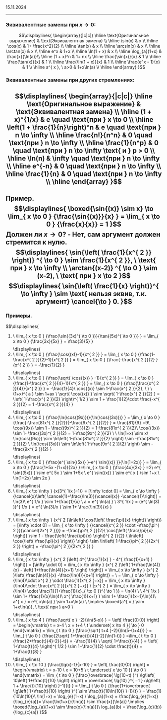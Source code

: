 15.11.2024

---
### Эквивалентные замены при $x \to 0$:
$$\displaylines{
\begin{array}{|c|c|}
\hline
\text{Оригинальное выражение} & \text{Эквивалентная замена} \\
\hline
\sin(x) & x \\
\hline
\cos(x) & 1+ \frac{x^2}{2} \\
\hline
\tan(x) & x \\
\hline
\arcsin(x) & x \\
\hline
\arctan(x) & x \\
\hline
e^x & 1+x \\
\hline
\ln(1 + x) & x \\
\hline
\log_{a}(1+x) & \frac{x}{\ln(a)}\\
\hline
(1 + x)^n & 1+ nx \\
\hline
\frac{\sin(x)}{x} & 1 \\
\hline
\frac{\tan(x)}{x} & 1 \\
\hline
\frac{\ln(1 + x)}{x} & 1 \\
\hline
\frac{e^x - 1}{x} & 1 \\
\hline  
a^{ x }, \ a>0  & 1+x\ln(a) \\
\hline
\end{array}
}$$
### Эквивалентные замены при других стремлениях:
$$\displaylines{
\begin{array}{|c|c|}
\hline
\text{Оригинальное выражение} & \text{Эквивалентная замена} \\
\hline
(1 + x)^{1/x} & e \quad \text{при } x \to 0 \\
\hline
\left(1 + \frac{1}{n}\right)^n & e \quad \text{при } n \to \infty \\
\hline
\frac{n!}{n^n} & 0 \quad \text{при } n \to \infty \\
\hline
\frac{1}{n^p} & 0 \quad \text{при } n \to \infty \text{ и } p > 0 \\
\hline
\ln(n) & \infty \quad \text{при } n \to \infty \\
\hline
e^{-n} & 0 \quad \text{при } n \to \infty \\
\hline
\frac{1}{n} & 0 \quad \text{при } n \to \infty \\
\hline
\end{array}
}$$
---
Пример.
$$\displaylines{
\boxed{\sin{(x)} \sim x} \to \lim_{ x \to 0 } {\frac{\sin{(x)}}{x} } = \lim_{ x \to 0 } {\frac{x}{x}} = 1
}$$
Должен ли ${x \to 0}$? - Нет, сам аргумент должен стремится к нулю.
$$\displaylines{
\sin{\left( \frac{1}{x^{ 2 }} \right)} ^{ \to 0 } \sim  \frac{1}{x^{ 2 }}, \  \text{ при } x \to  \infty \\
\arctan{(x-2)} ^{ \to 0 } \sim  (x-2), \  \text{ при } x \to  2
}$$
$$\displaylines{
\sin{\left( \frac{1}{x} \right)}^{ \to \infty } \sim \text{ нельзя эквив, т.к. аргумент} \cancel{\to } 0. 
}$$
---
### Примеры.
$$\displaylines{
1) \ \lim_{ x \to 0 } {\frac{\sin{(3x)^{ \to 0 }}}{\tan{(5x)^{ \to 0 }}} } = \lim_{ x \to 0 } {\frac{3x}{5x} } = \frac{3}{5}
}$$
$$\displaylines{
2) \ \lim_{ x \to 0 } {\frac{\cos{(x)}-1}{x^{ 2 }} } = \lim_{ x \to 0 } {\frac{1-\frac{x^{ 2 }}{2}-1}{x^{ 2 }} } = \lim_{ x \to 0 } {\frac{-\frac{x^{ 2 }}{2} }{x^{ 2 }} } = -\frac{1}{2} 
}$$
$$\displaylines{
3) \ \lim_{ x \to 0 } {\frac{\sqrt{ \cos{(x)} } -1}{x^{ 2 }} } = \lim_{ x \to 0 } {\frac{1-\frac{x^{ 2 }}{4}-1}{x^{ 2 }} } = \lim_{ x \to 0 } {\frac{\frac{x^{ 2 }}{4}}{x^{ 2 }} } = -\frac{1}{4}\\
\cos{(x)} \sim 1-\frac{x^{ 2 }}{2}, \ \ \ (1+x)^{ a } \sim  1+ax \\
\sqrt{ \cos{(x)} } \sim \sqrt{ 1-\frac{x^{ 2 }}{2}  } = \left( 1-\frac{x^{ 2 }}{2}  \right)^{ 1/2 } \sim 1 + \frac{1}{2}\cdot \frac{-x^{ 2 }}{2} = 1 -\frac{x^{ 2 }}{4} 
}$$
$$\displaylines{
4) \ \lim_{ x \to 0 } {\frac{\ln(\cos{(9x)})}{\ln(\cos{(3x)})} } = \lim_{ x \to 0 } {\frac{-\frac{81x^{ 2 }}{2}}{-\frac{9x^{ 2 }}{2}} } = \frac{81}{9} =9\\
\cos{(9x)} \sim 1 - \frac{(9x)^{ 2 }}{2} = 1-\frac{81x^{ 2 }}{2}\\
\cos{(3x)} \sim 1- \frac{(3x)^{ 2 }}{2} = 1-\frac{9x^{ 2 }}{2} \\ \\
\ln(1+x) \sim x\\
\ln(\cos{(9x)}) \sim \ln\left( 1-\frac{81x^{ 2 }}{2} \right) \sim -\frac{81x^{ 2 }}{2} \\
\ln(\cos{(3x)}) \sim \ln\left( 1-\frac{9x^{ 2 }}{2} \right) \sim  -\frac{9x^{ 2 }}{2}
}$$
$$\displaylines{
5) \ \lim_{ x \to 0 } {\frac{e^{ \sin{(5x)} }-e^{ \sin{(x)} }}{\ln(1+2x)} } = \lim_{ x \to 0 } {\frac{1+5x -(1+x)}{2x} }=\lim_{ x \to 0 } {\frac{4x}{2x} } =2\\
e^{ \sin{(5x)} } \sim e^{ 5x } \sim  1+5x \\
e^{ \sin{(x)} } \sim  e^{ x } \sim 1+x \\
\ln(1+2x) \sim 2x
}$$
$$\displaylines{
6) \ \lim_{ x \to \infty } {x(3^{ 1/x }-1)} = [\infty \cdot  0] = \lim_{ x \to \infty } {\cancel{x}\left( \cancel{1}+\frac{\ln(3)}{\cancel{x}} -\cancel{1}\right)} = \ln(3)\\
e^{ 1/x } \sim  1+\frac{1}{x} \\
a = e^{ \ln(a) } \\
3^{ 1/x } = (e^{ \ln(3) })^{ 1/x } = e^{ \ln(3)/x } \sim 1+ \frac{\ln(3)}{x}
}$$
$$\displaylines{
7) \ \lim_{ x \to \infty } {x^{ 2 }\ln\left( \cos{\left( \frac{\pi}{x} \right)} \right)} = [\infty \cdot 0] = \lim_{ x \to \infty } {\cancel{x^{ 2 }} \cdot  -\frac{\pi^{ 2 }}{\cancel{2x^{ 2 }}}} = -\frac{\pi^{ 2 }}{2}\\
\cos{\left( \frac{\pi}{x} \right)} \sim 1 - \frac{\left( \frac{\pi}{x} \right)^{ 2 }}{2} \\
\ln\left( \cos{\left( \frac{\pi}{x} \right)} \right) \sim \ln\left( 1-\frac{\pi^{ 2 }}{2x^{ 2 }} \right) = -\frac{\pi^{ 2 }}{2x^{ 2 }}
}$$
$$\displaylines{
8) \ \lim_{ x \to \infty } {x^{ 2 }\left( 4^{ \frac{1}{x}  } - 4^{ \frac{1}{x+1}  } \right)} = [\infty \cdot  0]  = \lim_{ x \to \infty } {x^{ 2 }\left( 1+\frac{\ln(4)}{x} - \left( 1+\frac{\ln(4)}{x+1} \right) \right)} = \lim_{ x \to \infty } {x^{ 2 }\left( \frac{\ln(4)}{x} -\frac{\ln(4)}{x+1} \right)} = \\ 
= \lim_{ x \to \infty } {\ln(4)\cdot x^{ 2 } \cdot \frac{1}{x^{ 2 }+x}} = \lim_{ x \to \infty } {\ln(4)\cdot \frac{x^{ 2 }}{x^{ 2 }+x}} \ |:x^{ 2 } = \lim_{ x \to \infty } {\ln(4) \cdot  \frac{1}{1+\frac{1}{x}_{ \to 0 }}^{ \to 1 }} = \ln(4) \\ \\
4^{ 1/x } \sim 1+ \frac{1}{x}\ln(4)\\
x^{ \frac{1}{x+1}  } \sim  1+ \frac{1}{x+1}\ln(4)\\
a^{ x } = e^{ x\ln(a) } \sim 1+x\ln(a) \\
\implies  \boxed{a^{ x } \sim 1+x\ln(a)}, \  \text{ при } a>0
}$$
$$\displaylines{
9) \ \lim_{ x \to 4 } {\frac{\sqrt{ x } -2}{\ln(5-x)} } = \left[ \frac{0}{0} \right] = \begin{vmatrix}
t = x-4 \\
x = t+4  \\
t \underset{ x \to 4 }{ \to  } 0
\end{vmatrix} = \lim_{ t \to 0 } {\frac{\sqrt{ t+4 }-2}{\ln(5-(t+4))} } = \lim_{ t \to 0 } {\frac{2\sqrt{ 1+\frac{t}{4}}-2}{\ln(1-t)} } =\lim_{ t \to 0 } {\frac{2+\frac{t}{4}-2}{-t}} = -\frac{1}{4}  \\
\sqrt{ 1+\frac{t}{4} } = \left( 1+\frac{t}{4} \right)^{ 1/2 } \sim  1+\frac{1}{2} \cdot \frac{t}{4} = 1+\frac{t}{8}
}$$
$$\displaylines{
10) \ \lim_{ x \to 10 } {\frac{\lg(x)-1}{x-10} } = \left[ \frac{0}{0} \right] = \begin{vmatrix}
t = x-10 \\
x = 10+5 \\
t \underset{ x \to 10 }{ \to 0 }
\end{vmatrix} = \lim_{ t \to 0 } {\frac{\overbrace{ \lg(10+t) }^{ \lg\left( 10\left( 1+\frac{t}{10}  \right) \right) = \overbrace{ \lg(10) }^{ =1 }+\lg\left( 1 + \frac{t}{10}  \right) }-1}{t} } = \lim_{ t \to 0 } {\frac{1+\overbrace{ \lg\left( 1+\frac{t}{10} \right) }^{ \sim \frac{t}{10\ln(10)}  }-1}{t} } = \frac{1}{10\ln(10)}\\
\ln(1+x) = \log_{e}(1+x) \\
\log_{a}(1+x) = \frac{\log_{e}(1+x)}{\log_{e}(a)}= \frac{\ln(1+x)}{\ln(a)} \sim \frac{x}{\ln(a)}  \implies  \boxed{\log_{a}(1+x) \sim \frac{x}{\ln(a)}}\\
log_{a}(b) = \frac{\log_{c}(b)}{\log_{c}(a)} 
}$$
